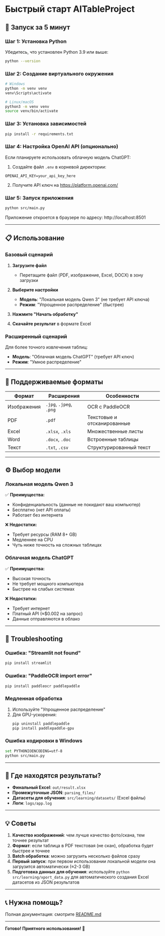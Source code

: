 # Быстрый старт AITableProject

## 🚀 Запуск за 5 минут

### Шаг 1: Установка Python
Убедитесь, что установлен Python 3.9 или выше:
```bash
python --version
```

### Шаг 2: Создание виртуального окружения
```bash
# Windows
python -m venv venv
venv\Scripts\activate

# Linux/macOS
python3 -m venv venv
source venv/bin/activate
```

### Шаг 3: Установка зависимостей
```bash
pip install -r requirements.txt
```

### Шаг 4: Настройка OpenAI API (опционально)
Если планируете использовать облачную модель ChatGPT:

1. Создайте файл `.env` в корневой директории:
```env
OPENAI_API_KEY=your_api_key_here
```

2. Получите API ключ на https://platform.openai.com/

### Шаг 5: Запуск приложения
```bash
python src/main.py
```

Приложение откроется в браузере по адресу: http://localhost:8501

---

## 📋 Использование

### Базовый сценарий

1. **Загрузите файл**
   - Перетащите файл (PDF, изображение, Excel, DOCX) в зону загрузки
   
2. **Выберите настройки**
   - **Модель**: "Локальная модель Qwen 3" (не требует API ключа)
   - **Режим**: "Упрощенное распределение" (быстрее)
   
3. **Нажмите "Начать обработку"**
   
4. **Скачайте результат** в формате Excel

### Расширенный сценарий

Для более точного извлечения таблиц:
- **Модель**: "Облачная модель ChatGPT" (требует API ключ)
- **Режим**: "Умное распределение"

---

## 🎯 Поддерживаемые форматы

| Формат | Расширения | Особенности |
|--------|-----------|------------|
| Изображения | `.jpg`, `.jpeg`, `.png` | OCR с PaddleOCR |
| PDF | `.pdf` | Текстовые и отсканированные |
| Excel | `.xlsx`, `.xls` | Множественные листы |
| Word | `.docx`, `.doc` | Встроенные таблицы |
| Текст | `.txt`, `.csv` | Структурированный текст |

---

## ⚙️ Выбор модели

### Локальная модель Qwen 3
✅ **Преимущества:**
- Конфиденциальность (данные не покидают ваш компьютер)
- Бесплатно (нет API оплаты)
- Работает без интернета

❌ **Недостатки:**
- Требует ресурсы (RAM 8+ GB)
- Медленнее на CPU
- Чуть ниже точность на сложных таблицах

### Облачная модель ChatGPT
✅ **Преимущества:**
- Высокая точность
- Не требует мощного компьютера
- Быстрее на слабых системах

❌ **Недостатки:**
- Требует интернет
- Платный API (≈$0.002 на запрос)
- Данные отправляются в облако

---

## 🔧 Troubleshooting

### Ошибка: "Streamlit not found"
```bash
pip install streamlit
```

### Ошибка: "PaddleOCR import error"
```bash
pip install paddleocr paddlepaddle
```

### Медленная обработка
1. Используйте "Упрощенное распределение"
2. Для GPU-ускорения:
   ```bash
   pip uninstall paddlepaddle
   pip install paddlepaddle-gpu
   ```

### Ошибка кодировки в Windows
```bash
set PYTHONIOENCODING=utf-8
python src/main.py
```

---

## 📁 Где находятся результаты?

- **Финальный Excel**: `out/result.xlsx`
- **Промежуточные JSON**: `parsing_files/`
- **Датасеты для обучения**: `src/learning/datasets/` (Excel файлы)
- **Логи**: `logs/app.log`

---

## 💡 Советы

1. **Качество изображений**: чем лучше качество фото/скана, тем точнее результат
2. **Формат**: если таблица в PDF текстовая (не скан), обработка будет быстрее и точнее
3. **Batch обработка**: можно загрузить несколько файлов сразу
4. **Первый запуск**: при первом использовании локальной модели она загрузится автоматически (≈2-3 GB)
5. **Подготовка данных для обучения**: используйте `python src/learning/xport_data.py` для автоматического создания Excel датасетов из JSON результатов

---

## 📞 Нужна помощь?

Полная документация: смотрите [README.md](README.md)

---

**Готово! Приятного использования! 🎉**

